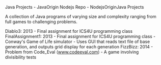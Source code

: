 Java Projects - JavaOrigin
Nodejs Repo - NodejsOriginJava Projects

A collection of Java programs of varying size and complexity ranging from full games to challenging problems.

Diablo3: 2013
	- Final assignment for ICS4U programming class
FinalAssignment1: 2013
	- Final assignment for ICS4U programming class 
	- Conway's Game of Life simulator
	- Uses GUI that reads text file of base generation, and outputs grid display for each generation
FizzBizz: 2014
	- Problem from Code_Eval (www.codeeval.com)
	- A game involving divisibility tests

	